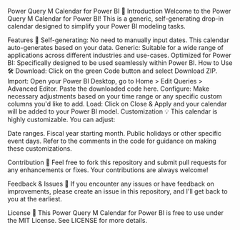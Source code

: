 Power Query M Calendar for Power BI 📅
Introduction
Welcome to the Power Query M Calendar for Power BI! This is a generic, self-generating drop-in calendar designed to simplify your Power BI modeling tasks.

Features 🌟
Self-generating: No need to manually input dates. This calendar auto-generates based on your data.
Generic: Suitable for a wide range of applications across different industries and use-cases.
Optimized for Power BI: Specifically designed to be used seamlessly within Power BI.
How to Use 🛠️
Download: Click on the green Code button and select Download ZIP.
Import: Open your Power BI Desktop, go to Home > Edit Queries > Advanced Editor. Paste the downloaded code here.
Configure: Make necessary adjustments based on your time range or any specific custom columns you'd like to add.
Load: Click on Close & Apply and your calendar will be added to your Power BI model.
Customization 💡
This calendar is highly customizable. You can adjust:

Date ranges.
Fiscal year starting month.
Public holidays or other specific event days.
Refer to the comments in the code for guidance on making these customizations.

Contribution 💼
Feel free to fork this repository and submit pull requests for any enhancements or fixes. Your contributions are always welcome!

Feedback & Issues 💌
If you encounter any issues or have feedback on improvements, please create an issue in this repository, and I'll get back to you at the earliest.

License 📄
This Power Query M Calendar for Power BI is free to use under the MIT License. See LICENSE for more details.
